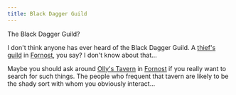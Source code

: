```yaml
---
title: Black Dagger Guild
---
```


The Black Dagger Guild?

I don't think anyone has ever heard of the Black Dagger Guild. A
[thief's guild](thief "wikilink") in [Fornost](Fornost "wikilink"), you
say? I don't know about that...

Maybe you should ask around [Olly's Tavern](Olly's_Tavern "wikilink") in
[Fornost](Fornost "wikilink") if you really want to search for such
things. The people who frequent that tavern are likely to be the shady
sort with whom you obviously interact...